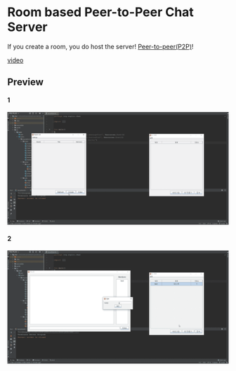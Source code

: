 # Room based Peer-to-Peer Chat Server

If you create a room, you do host the server! [Peer-to-peer(P2P)](https://en.wikipedia.org/wiki/Peer-to-peer)!

[video](https://youtu.be/hDJYDsDg6Cs)

## Preview

#### 1
![img](.github/preview1.gif)

#### 2
![img](.github/preview2.gif)

